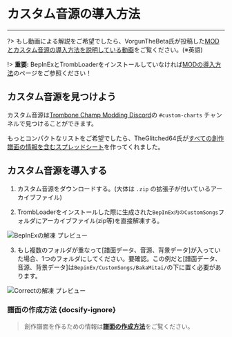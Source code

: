 # カスタム音源の導入方法
---
?> もし動画による解説をご希望でしたら、VorgunTheBeta氏が投稿した[MODとカスタム音源の導入方法を説明している動画](https://youtu.be/pSwNSGx-P5c)をご覧ください。(※英語)

!> **重要:** BepInExとTrombLoaderをインストールしていなければ[MODの導入方法](installing-mods)のページをご参照ください！

## カスタム音源を見つけよう

カスタム音源は[Trombone Champ Modding Discord](https://discord.gg/KVzKRsbetJ)の `#custom-charts` チャンネルで見つけることができます。

もっとコンパクトなリストをご希望でしたら、TheGlitched64氏が[すべての創作譜面の情報を含むスプレッドシート](https://docs.google.com/spreadsheets/d/1xpoUnHdSJFqOQEK_637-HCECYtJsgK91oY4dRuDMtik/edit?usp=sharing)を作ってくれました。

## カスタム音源を導入する

1. カスタム音源をダウンロードする。(大体は `.zip` の拡張子が付いているアーカイブファイル)

2. TrombLoaderをインストールした際に生成された`BepInEx内のCustomSongs`フォルダにアーカイブファイル(zip等)を直接解凍する。

![BepInExの解凍 プレビュー](../docs/files/customsongextract.png)

3. もし複数のフォルダが重なって[譜面データ、音源、背景データ]が入っていた場合、1つのフォルダにしてください。要確認。この例だと[譜面データ、音源、背景データ]は`BepinEx/CustomSongs/BakaMitai/`の下に置く必要があります。

![Correctの解凍 プレビュー](../docs/files/customsongcorrect.png)

### 譜面の作成方法 {docsify-ignore}

> 創作譜面を作るための情報は[**譜面の作成方法**](creating-charts)をご覧ください。